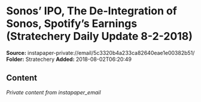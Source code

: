 # Sonos’ IPO, The De-Integration of Sonos, Spotify’s Earnings (Stratechery Daily Update 8-2-2018)

**Source:** instapaper-private://email/5c3320b4a233ca82640eae1e00382b51/
**Folder:** Stratechery
**Added:** 2018-08-02T06:20:49




## Content
*Private content from instapaper_email*
